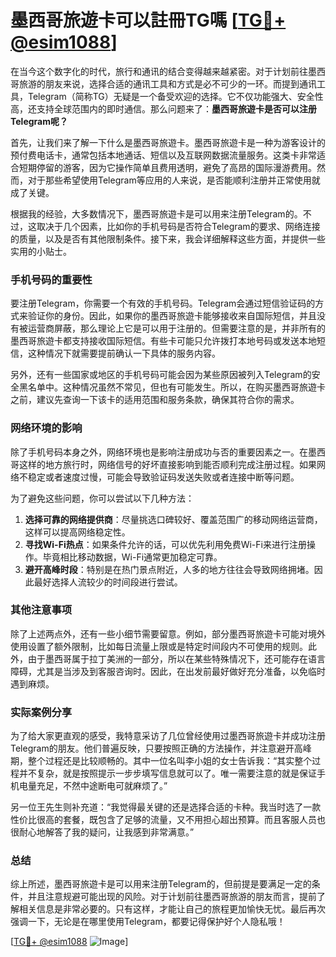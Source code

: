 # 墨西哥旅遊卡可以註冊TG嗎 [[TG💪+ @esim1088](https://t.me/s/esim1088)]

在当今这个数字化的时代，旅行和通讯的结合变得越来越紧密。对于计划前往墨西哥旅游的朋友来说，选择合适的通讯工具和方式是必不可少的一环。而提到通讯工具，Telegram（简称TG）无疑是一个备受欢迎的选择。它不仅功能强大、安全性高，还支持全球范围内的即时通信。那么问题来了：**墨西哥旅遊卡是否可以注册Telegram呢？**

首先，让我们来了解一下什么是墨西哥旅遊卡。墨西哥旅遊卡是一种为游客设计的预付费电话卡，通常包括本地通话、短信以及互联网数据流量服务。这类卡非常适合短期停留的游客，因为它操作简单且费用透明，避免了高昂的国际漫游费用。然而，对于那些希望使用Telegram等应用的人来说，是否能顺利注册并正常使用就成了关键。

根据我的经验，大多数情况下，墨西哥旅遊卡是可以用来注册Telegram的。不过，这取决于几个因素，比如你的手机号码是否符合Telegram的要求、网络连接的质量，以及是否有其他限制条件。接下来，我会详细解释这些方面，并提供一些实用的小贴士。

### 手机号码的重要性

要注册Telegram，你需要一个有效的手机号码。Telegram会通过短信验证码的方式来验证你的身份。因此，如果你的墨西哥旅遊卡能够接收来自国际短信，并且没有被运营商屏蔽，那么理论上它是可以用于注册的。但需要注意的是，并非所有的墨西哥旅遊卡都支持接收国际短信。有些卡可能只允许拨打本地号码或发送本地短信，这种情况下就需要提前确认一下具体的服务内容。

另外，还有一些国家或地区的手机号码可能会因为某些原因被列入Telegram的安全黑名单中。这种情况虽然不常见，但也有可能发生。所以，在购买墨西哥旅遊卡之前，建议先查询一下该卡的适用范围和服务条款，确保其符合你的需求。

### 网络环境的影响

除了手机号码本身之外，网络环境也是影响注册成功与否的重要因素之一。在墨西哥这样的地方旅行时，网络信号的好坏直接影响到能否顺利完成注册过程。如果网络不稳定或者速度过慢，可能会导致验证码发送失败或者连接中断等问题。

为了避免这些问题，你可以尝试以下几种方法：

1. **选择可靠的网络提供商**：尽量挑选口碑较好、覆盖范围广的移动网络运营商，这样可以提高网络稳定性。
2. **寻找Wi-Fi热点**：如果条件允许的话，可以优先利用免费Wi-Fi来进行注册操作。毕竟相比移动数据，Wi-Fi通常更加稳定可靠。
3. **避开高峰时段**：特别是在热门景点附近，人多的地方往往会导致网络拥堵。因此最好选择人流较少的时间段进行尝试。

### 其他注意事项

除了上述两点外，还有一些小细节需要留意。例如，部分墨西哥旅遊卡可能对境外使用设置了额外限制，比如每日流量上限或是特定时间段内不可使用的规则。此外，由于墨西哥属于拉丁美洲的一部分，所以在某些特殊情况下，还可能存在语言障碍，尤其是当涉及到客服咨询时。因此，在出发前最好做好充分准备，以免临时遇到麻烦。

### 实际案例分享

为了给大家更直观的感受，我特意采访了几位曾经使用过墨西哥旅遊卡并成功注册Telegram的朋友。他们普遍反映，只要按照正确的方法操作，并注意避开高峰期，整个过程还是比较顺畅的。其中一位名叫李小姐的女士告诉我：“其实整个过程并不复杂，就是按照提示一步步填写信息就可以了。唯一需要注意的就是保证手机电量充足，不然中途断电可就麻烦了。”

另一位王先生则补充道：“我觉得最关键的还是选择合适的卡种。我当时选了一款性价比很高的套餐，既包含了足够的流量，又不用担心超出预算。而且客服人员也很耐心地解答了我的疑问，让我感到非常满意。”

### 总结

综上所述，墨西哥旅遊卡是可以用来注册Telegram的，但前提是要满足一定的条件，并且注意规避可能出现的风险。对于计划前往墨西哥旅游的朋友而言，提前了解相关信息是非常必要的。只有这样，才能让自己的旅程更加愉快无忧。最后再次强调一下，无论是在哪里使用Telegram，都要记得保护好个人隐私哦！

[[TG💪+ @esim1088](https://t.me/s/esim1088) ![Image](https://i.postimg.cc/4NQfJmqS/Snipaste-2025-05-13-00-14-12.png)]